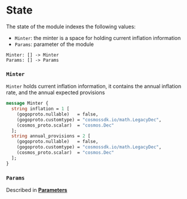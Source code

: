 <!--
order: 1
-->

# State

The state of the module indexes the following values:

- `Minter`: the minter is a space for holding current inflation information
- `Params`: parameter of the module

```
Minter: [] -> Minter
Params: [] -> Params
```

### `Minter`

`Minter` holds current inflation information, it contains the annual inflation rate, and the annual expected provisions

```proto
message Minter {
  string inflation = 1 [
    (gogoproto.nullable)   = false,
    (gogoproto.customtype) = "cosmossdk.io/math.LegacyDec",
    (cosmos_proto.scalar)  = "cosmos.Dec"
  ];
  string annual_provisions = 2 [
    (gogoproto.nullable)   = false,
    (gogoproto.customtype) = "cosmossdk.io/math.LegacyDec",
    (cosmos_proto.scalar)  = "cosmos.Dec"
  ];
}
```

### `Params`

Described in **[Parameters](03_params.md)**

